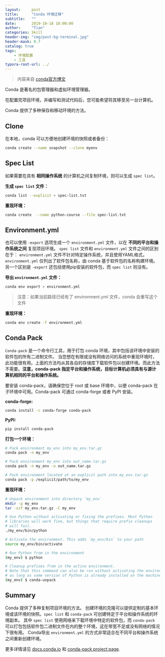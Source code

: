 ```yaml
---
layout:     post
title:      "Conda 环境迁移"
subtitle:   ""
date:       2019-10-18 10:00:00
author:     "Tian"
categories: Skill
header-img: "img/post-bg-terminal.jpg"
header-mask: 0.7
catalog: true
tags:
    - 环境配置
    - 工具
typora-root-url: ../
---
```


> 内容来自 [conda官方博文](https://www.anaconda.com/moving-conda-environments/)

Conda 是著名的包管理器和虚拟环境管理器。

在配置完项目环境，并编写和测试代码后，您可能希望将其移至另一台计算机。

Conda 提供了多种保存和移动环境的方法。

## Clone

在本地，conda 可以方便地创建环境的快照或者备份：

```bash
conda create --name snapshot --clone myenv
```

## Spec List

如果需要在具有 **相同操作系统** 的计算机之间复制环境，则可以生成 `spec list`。  

**生成 `spec list` 文件：**

```bash
conda list --explicit > spec-list.txt
```

**重现环境：**

```bash
conda create  --name python-course --file spec-list.txt
```

## Environment.yml

也可以使用 `-export` 选项生成一个 `environment.yml` 文件，以在 **不同的平台和操作系统之间** 复现项目环境。  `spec list` 文件和 `environment.yml` 文件之间的区别在于： `environment.yml` 文件不针对特定操作系统，并且使用YAML格式。 `environment.yml` 仅列出了软件包名称，由 conda 基于软件包的名称构建环境。 另一个区别是 `-export` 还包括使用pip安装的软件包，而 `spec list` 则没有。

 **导出 `environment.yml` 文件：**

```bash
conda env export > environment.yml
```

> 注意：如果当前路径已经有了 environment.yml 文件，conda 会重写这个文件

**重现环境：**

```bash
conda env create -f environment.yml
```

## Conda Pack

`Conda-pack` 是一个命令行工具，用于打包 conda 环境，其中包括该环境中安装的软件包的所有二进制文件。 当您想在有限或没有网络访问的系统中重现环境时，此功能很有用。上面的方法均从其各自的存储库下载软件包以创建环境。而此方法不需要。**注意，conda-pack 指定平台和操作系统，目标计算机必须具有与源计算机相同的平台和操作系统。**

要安装 conda-pack，请确保您位于 root 或 base 环境中，以便 conda-pack 在子环境中可用。Conda-pack 可通过 conda-forge 或者 PyPI 安装。

**conda-forge:**

```bash
conda install -c conda-forge conda-pack
```

**PyPI:**

```bash
pip install conda-pack
```

**打包一个环境：**

```bash
# Pack environment my_env into my_env.tar.gz
conda pack -n my_env

# Pack environment my_env into out_name.tar.gz
conda pack -n my_env -o out_name.tar.gz

# Pack environment located at an explicit path into my_env.tar.gz
conda pack -p /explicit/path/to/my_env
```

**重现环境：**

```bash
# Unpack environment into directory `my_env`
mkdir -p my_env
tar -xzf my_env.tar.gz -C my_env

# Use Python without activating or fixing the prefixes. Most Python
# libraries will work fine, but things that require prefix cleanups
# will fail.
./my_env/bin/python

# Activate the environment. This adds `my_env/bin` to your path
source my_env/bin/activate

# Run Python from in the environment
(my_env) $ python

# Cleanup prefixes from in the active environment.
# Note that this command can also be run without activating the environment
# as long as some version of Python is already installed on the machine.
(my_env) $ conda-unpack
```

## Summary

Conda 提供了多种复制项目环境的方法。 创建环境的克隆可以提供定制的基本环境或该环境的快照。`spec list` 和 `conda-pack` 可创建特定于平台和操作系统的环境副本。 其中 `spec list` 使用网络来下载环境中特定的软件包，而 `conda-pack` 可以打包包括软件包二进制文件在内的整个环境，这在带宽不足或没有网络的情况下很有用。 Conda导出 `environment.yml` 的方式非常适合在不同平台和操作系统之间重新创建环境。

更多详情请见 [docs.conda.io](https://docs.conda.io/projects/conda/en/latest/user-guide/tasks/manage-environments.html#create-env-from-file) 和 [conda-pack project page](https://conda.github.io/conda-pack/).